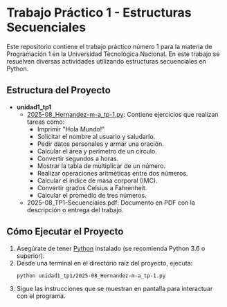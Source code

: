 # Trabajo Práctico 1 - Estructuras Secuenciales

Este repositorio contiene el trabajo práctico número 1 para la materia de Programación 1 en la Universidad Tecnológica Nacional.
En este trabajo se resuelven diversas actividades utilizando estructuras secuenciales en Python.

## Estructura del Proyecto

- **unidad1_tp1**
  - [2025-08_Hernandez-m-a_tp-1.py](unidad1_tp1/2025-08_Hernandez-m-a_tp-1.py): Contiene ejercicios que realizan tareas como:
    - Imprimir "Hola Mundo!"
    - Solicitar el nombre al usuario y saludarlo.
    - Pedir datos personales y armar una oración.
    - Calcular el área y perímetro de un círculo.
    - Convertir segundos a horas.
    - Mostrar la tabla de multiplicar de un número.
    - Realizar operaciones aritméticas entre dos números.
    - Calcular el índice de masa corporal (IMC).
    - Convertir grados Celsius a Fahrenheit.
    - Calcular el promedio de tres números.
  - 2025-08_TP1-Secuenciales.pdf: Documento en PDF con la descripción o entrega del trabajo.

## Cómo Ejecutar el Proyecto

1. Asegúrate de tener [Python](https://www.python.org/downloads/) instalado (se recomienda Python 3.6 o superior).
2. Desde una terminal en el directorio raíz del proyecto, ejecuta:
   ```sh
   python unidad1_tp1/2025-08_Hernandez-m-a_tp-1.py
   ```
3. Sigue las instrucciones que se muestran en pantalla para interactuar con el programa.
